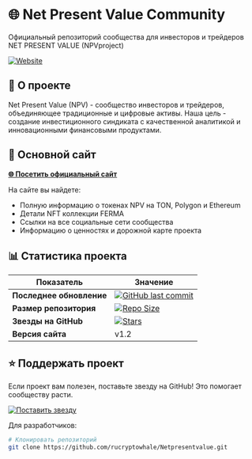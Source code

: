 # 🌐 Net Present Value Community

Официальный репозиторий сообщества для инвесторов и трейдеров NET PRESENT VALUE (NPVproject)

[![Website](https://img.shields.io/badge/🌐-Официальный_сайт-0088CC?style=for-the-badge&logo=github)](https://rucryptowhale.github.io/Netpresentvalue/)

## 📌 О проекте

Net Present Value (NPV) - сообщество инвесторов и трейдеров, объединяющее традиционные и цифровые активы. Наша цель - создание инвестиционного синдиката с качественной аналитикой и инновационными финансовыми продуктами.

## 🚀 Основной сайт

**[🌐 Посетить официальный сайт](https://rucryptowhale.github.io/Netpresentvalue/)**

На сайте вы найдете:
- Полную информацию о токенах NPV на TON, Polygon и Ethereum
- Детали NFT коллекции FERMA
- Ссылки на все социальные сети сообщества
- Информацию о ценностях и дорожной карте проекта

## 📊 Статистика проекта

| Показатель             | Значение                                                                 |
|------------------------|--------------------------------------------------------------------------|
| **Последнее обновление** | [![GitHub last commit](https://img.shields.io/github/last-commit/rucryptowhale/Netpresentvalue?color=blue)](https://github.com/rucryptowhale/Netpresentvalue/commits/main) |
| **Размер репозитория** | [![Repo Size](https://img.shields.io/github/repo-size/rucryptowhale/Netpresentvalue)](https://github.com/rucryptowhale/Netpresentvalue) |
| **Звезды на GitHub**   | [![Stars](https://img.shields.io/github/stars/rucryptowhale/Netpresentvalue?logo=github)](https://github.com/rucryptowhale/Netpresentvalue/stargazers) |
| **Версия сайта**       | v1.2                                                                     |

## ⭐ Поддержать проект

Если проект вам полезен, поставьте звезду на GitHub! Это помогает сообществу расти.

[![Поставить звезду](https://img.shields.io/github/stars/rucryptowhale/Netpresentvalue?label=Поставить%20звезду&style=social)](https://github.com/rucryptowhale/Netpresentvalue/stargazers)

Для разработчиков:
```bash
# Клонировать репозиторий
git clone https://github.com/rucryptowhale/Netpresentvalue.git
